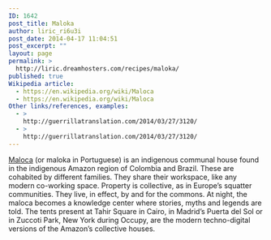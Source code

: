 ```yaml
---
ID: 1642
post_title: Maloka
author: liric_ri6u3i
post_date: 2014-04-17 11:04:51
post_excerpt: ""
layout: page
permalink: >
  http://liric.dreamhosters.com/recipes/maloka/
published: true
Wikipedia article:
  - https://en.wikipedia.org/wiki/Maloca
  - https://en.wikipedia.org/wiki/Maloca
Other links/references, examples:
  - >
    http://guerrillatranslation.com/2014/03/27/3120/
  - >
    http://guerrillatranslation.com/2014/03/27/3120/
---
```

<a href="http://en.wikipedia.org/wiki/Maloca" target="_blank">Maloca</a> (or maloka in Portuguese) is an indigenous communal house found in the indigenous Amazon region of Colombia and Brazil. These are cohabited by different families. They share their workspace, like any modern co-working space. Property is collective, as in Europe’s squatter communities. They live, in effect, by and for the commons. At night, the maloca becomes a knowledge center where stories, myths and legends are told. The tents present at Tahir Square in Cairo, in Madrid’s Puerta del Sol or in Zuccoti Park, New York during Occupy, are the modern techno-digital versions of the Amazon’s collective houses.